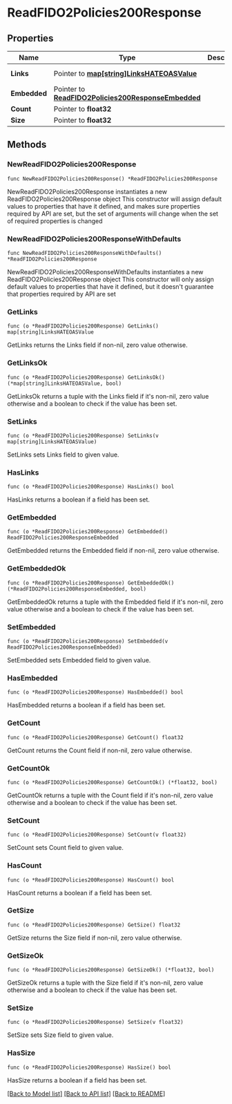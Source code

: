 # ReadFIDO2Policies200Response

## Properties

Name | Type | Description | Notes
------------ | ------------- | ------------- | -------------
**Links** | Pointer to [**map[string]LinksHATEOASValue**](LinksHATEOASValue.md) |  | [optional] [readonly] 
**Embedded** | Pointer to [**ReadFIDO2Policies200ResponseEmbedded**](ReadFIDO2Policies200ResponseEmbedded.md) |  | [optional] 
**Count** | Pointer to **float32** |  | [optional] 
**Size** | Pointer to **float32** |  | [optional] 

## Methods

### NewReadFIDO2Policies200Response

`func NewReadFIDO2Policies200Response() *ReadFIDO2Policies200Response`

NewReadFIDO2Policies200Response instantiates a new ReadFIDO2Policies200Response object
This constructor will assign default values to properties that have it defined,
and makes sure properties required by API are set, but the set of arguments
will change when the set of required properties is changed

### NewReadFIDO2Policies200ResponseWithDefaults

`func NewReadFIDO2Policies200ResponseWithDefaults() *ReadFIDO2Policies200Response`

NewReadFIDO2Policies200ResponseWithDefaults instantiates a new ReadFIDO2Policies200Response object
This constructor will only assign default values to properties that have it defined,
but it doesn't guarantee that properties required by API are set

### GetLinks

`func (o *ReadFIDO2Policies200Response) GetLinks() map[string]LinksHATEOASValue`

GetLinks returns the Links field if non-nil, zero value otherwise.

### GetLinksOk

`func (o *ReadFIDO2Policies200Response) GetLinksOk() (*map[string]LinksHATEOASValue, bool)`

GetLinksOk returns a tuple with the Links field if it's non-nil, zero value otherwise
and a boolean to check if the value has been set.

### SetLinks

`func (o *ReadFIDO2Policies200Response) SetLinks(v map[string]LinksHATEOASValue)`

SetLinks sets Links field to given value.

### HasLinks

`func (o *ReadFIDO2Policies200Response) HasLinks() bool`

HasLinks returns a boolean if a field has been set.

### GetEmbedded

`func (o *ReadFIDO2Policies200Response) GetEmbedded() ReadFIDO2Policies200ResponseEmbedded`

GetEmbedded returns the Embedded field if non-nil, zero value otherwise.

### GetEmbeddedOk

`func (o *ReadFIDO2Policies200Response) GetEmbeddedOk() (*ReadFIDO2Policies200ResponseEmbedded, bool)`

GetEmbeddedOk returns a tuple with the Embedded field if it's non-nil, zero value otherwise
and a boolean to check if the value has been set.

### SetEmbedded

`func (o *ReadFIDO2Policies200Response) SetEmbedded(v ReadFIDO2Policies200ResponseEmbedded)`

SetEmbedded sets Embedded field to given value.

### HasEmbedded

`func (o *ReadFIDO2Policies200Response) HasEmbedded() bool`

HasEmbedded returns a boolean if a field has been set.

### GetCount

`func (o *ReadFIDO2Policies200Response) GetCount() float32`

GetCount returns the Count field if non-nil, zero value otherwise.

### GetCountOk

`func (o *ReadFIDO2Policies200Response) GetCountOk() (*float32, bool)`

GetCountOk returns a tuple with the Count field if it's non-nil, zero value otherwise
and a boolean to check if the value has been set.

### SetCount

`func (o *ReadFIDO2Policies200Response) SetCount(v float32)`

SetCount sets Count field to given value.

### HasCount

`func (o *ReadFIDO2Policies200Response) HasCount() bool`

HasCount returns a boolean if a field has been set.

### GetSize

`func (o *ReadFIDO2Policies200Response) GetSize() float32`

GetSize returns the Size field if non-nil, zero value otherwise.

### GetSizeOk

`func (o *ReadFIDO2Policies200Response) GetSizeOk() (*float32, bool)`

GetSizeOk returns a tuple with the Size field if it's non-nil, zero value otherwise
and a boolean to check if the value has been set.

### SetSize

`func (o *ReadFIDO2Policies200Response) SetSize(v float32)`

SetSize sets Size field to given value.

### HasSize

`func (o *ReadFIDO2Policies200Response) HasSize() bool`

HasSize returns a boolean if a field has been set.


[[Back to Model list]](../README.md#documentation-for-models) [[Back to API list]](../README.md#documentation-for-api-endpoints) [[Back to README]](../README.md)


